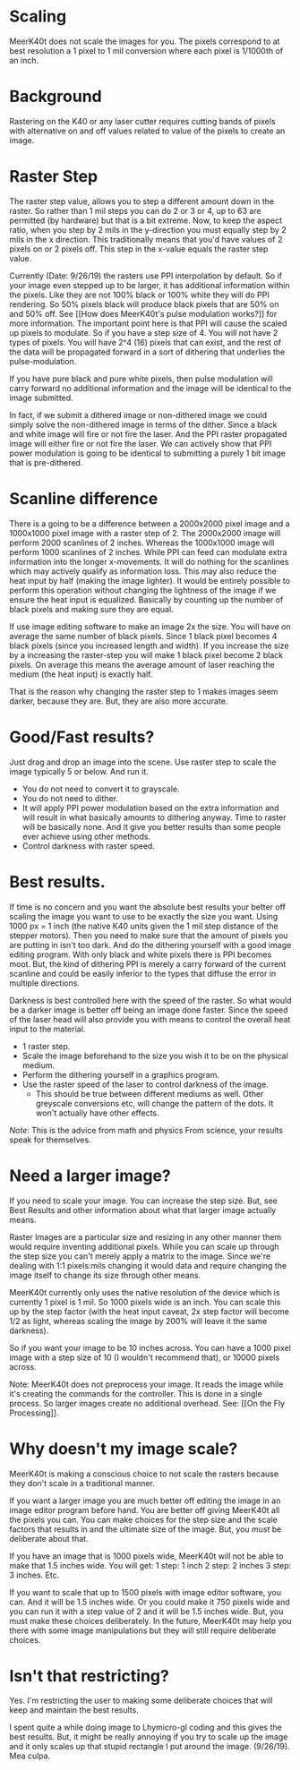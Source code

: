 # Scaling
MeerK40t does not scale the images for you. The pixels correspond to at best resolution a 1 pixel to 1 mil conversion where each pixel is 1/1000th of an inch.

# Background
Rastering on the K40 or any laser cutter requires cutting bands of pixels with alternative on and off values related to value of the pixels to create an image.

# Raster Step
The raster step value, allows you to step a different amount down in the raster. So rather than 1 mil steps you can do 2 or 3 or 4, up to 63 are permitted (by hardware) but that is a bit extreme. Now, to keep the aspect ratio, when you step by 2 mils in the y-direction you must equally step by 2 mils in the x direction. This traditionally means that you'd have values of 2 pixels on or 2 pixels off. This step in the x-value equals the raster step value. 

Currently (Date: 9/26/19) the rasters use PPI interpolation by default. So if your image even stepped up to be larger, it has additional information within the pixels. Like they are not 100% black or 100% white they will do PPI rendering. So 50% pixels black will produce black pixels that are 50% on and 50% off. See [[How does MeerK40t's pulse modulation works?]] for more information. The important point here is that PPI will cause the scaled up pixels to modulate. So if you have a step size of 4. You will not have 2 types of pixels. You will have 2^4 (16) pixels that can exist, and the rest of the data will be propagated forward in a sort of dithering that underlies the pulse-modulation. 

If you have pure black and pure white pixels, then pulse modulation will carry forward no additional information and the image will be identical to the image submitted.

In fact, if we submit a dithered image or non-dithered image we could simply solve the non-dithered image in terms of the dither. Since a black and white image will fire or not fire the laser. And the PPI raster propagated image will either fire or not fire the laser. We can actively show that PPI power modulation is going to be identical to submitting a purely 1 bit image that is pre-dithered.

# Scanline difference
There is a going to be a difference between a 2000x2000 pixel image and a 1000x1000 pixel image with a raster step of 2. The 2000x2000 image will perform 2000 scanlines of 2 inches. Whereas the 1000x1000 image will perform 1000 scanlines of 2 inches. While PPI can feed can modulate extra information into the longer x-movements. It will do nothing for the scanlines which may actively qualify as information loss. This may also reduce the heat input by half (making the image lighter). It would be entirely possible to perform this operation without changing the lightness of the image if we ensure the heat input is equalized. Basically by counting up the number of black pixels and making sure they are equal.

If use image editing software to make an image 2x the size. You will have on average the same number of black pixels. Since 1 black pixel becomes 4 black pixels (since you increased length and width). If you increase the size by a increasing the raster-step you will make 1 black pixel become 2 black pixels. On average this means the average amount of laser reaching the medium (the heat input) is exactly half.

That is the reason why changing the raster step to 1 makes images seem darker, because they are. But, they are also more accurate.

# Good/Fast results?

Just drag and drop an image into the scene. Use raster step to scale the image typically 5 or below. And run it.

* You do not need to convert it to grayscale.
* You do not need to dither.
* It will apply PPI power modulation based on the extra information and will result in what basically amounts to dithering anyway. Time to raster will be basically none. And it give you better results than some people ever achieve using other methods.
* Control darkness with raster speed.


# Best results.

If time is no concern and you want the absolute best results your better off scaling the image you want to use to be exactly the size you want. Using 1000 px = 1 inch (the native K40 units given the 1 mil step distance of the stepper motors). Then you need to make sure that the amount of pixels you are putting in isn't too dark. And do the dithering yourself with a good image editing program. With only black and white pixels there is PPI becomes moot. But, the kind of dithering PPI is merely a carry forward of the current scanline and could be easily inferior to the types that diffuse the error in multiple directions.

Darkness is best controlled here with the speed of the raster. So what would be a darker image is better off being an image done faster. Since the speed of the laser head will also provide you with means to control the overall heat input to the material.

* 1 raster step.
* Scale the image beforehand to the size you wish it to be on the physical medium.
* Perform the dithering yourself in a graphics program.
* Use the raster speed of the laser to control darkness of the image.
     * This should be true between different mediums as well. Other greyscale conversions etc, will change the pattern of the dots. It won't actually have other effects.

*Note*: This is the advice from math and physics From science, your results speak for themselves.

# Need a larger image?

If you need to scale your image. You can increase the step size. But, see Best Results and other information about what that larger image actually means.

Raster Images are a particular size and resizing in any other manner them would require inventing additional pixels. While you can scale up through the step size you can't merely apply a matrix to the image. Since we're dealing with 1:1 pixels:mils changing it would data and require changing the image itself to change its size through other means.

MeerK40t currently only uses the native resolution of the device which is currently 1 pixel is 1 mil. So 1000 pixels wide is an inch. You can scale this up by the step factor (with the heat input caveat, 2x step factor will become 1/2 as light, whereas scaling the image by 200% will leave it the same darkness).

So if you want your image to be 10 inches across. You can have a 1000 pixel image with a step size of 10 (I wouldn't recommend that),  or 10000 pixels across.

Note: MeerK40t does not preprocess your image. It reads the image while it's creating the commands for the controller. This is done in a single process. So larger images create no additional overhead. See: [[On the Fly Processing]].

# Why doesn't my image scale?

MeerK40t is making a conscious choice to not scale the rasters because they don't scale in a traditional manner.

If you want a larger image you are much better off editing the image in an image editor program before hand. You are better off giving MeerK40t all the pixels you can. You can make choices for the step size and the scale factors that results in and the ultimate size of the image. But, you *must* be deliberate about that. 

If you have an image that is 1000 pixels wide, MeerK40t will not be able to make that 1.5 inches wide.
You will get:
1 step: 1 inch
2 step: 2 inches
3 step: 3 inches.
Etc. 

If you want to scale that up to 1500 pixels with image editor software, you can. And it will be 1.5 inches wide. Or you could make it 750 pixels wide and you can run it with a step value of 2 and it will be 1.5 inches wide. But, you must make these choices deliberately. In the future, MeerK40t may help you there with some image manipulations but they will still require deliberate choices.

# Isn't that restricting?

Yes. I'm restricting the user to making some deliberate choices that will keep and maintain the best results.

I spent quite a while doing image to Lhymicro-gl coding and this gives the best results. But, it might be really annoying if you try to scale up the image and it only scales up that stupid rectangle I put around the image. (9/26/19). Mea culpa.
